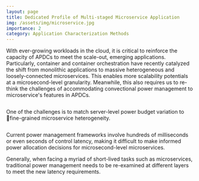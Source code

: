 ```yaml
---
layout: page
title: Dedicated Profile of Multi-staged Microservice Application
img: /assets/img/microservice.jpg
importance: 2
category: Application Characterization Methods
---
```


With ever-growing workloads in the cloud, it is critical to reinforce the capacity of APDCs to meet the scale-out, emerging applications. Particularly, container and container orchestration have recently catalyzed the shift from monolithic applications to massive heterogeneous and loosely-connected microservices. This enables more scalability potentials at a microsecond-level granularity. Meanwhile, this also requires us to re-think the challenges of accommodating convectional power management to microservice's features in APDCs.

<div class="row">
    <div class="col-sm mt-3 mt-md-0">
        <img class="img-fluid rounded z-depth-1" src="{{ '/assets/img/9.jpg' | relative_url }}" alt="" title="example image"/>
    </div>
</div>
<div class="caption">

One of the challenges is to match server-level power budget variation to fine-grained microservice heterogeneity.

</div>
<div class="row">
    <div class="col-sm mt-3 mt-md-0">
        <img class="img-fluid rounded z-depth-1" src="{{ '/assets/img/m1-0.jpg' | relative_url }}" alt="" title="example image"/>
    </div>
</div>
<div class="caption">

Current power management frameworks involve hundreds of milliseconds or even seconds of control latency, making it difficult to make informed power allocation decisions for microsecond-level microservices.


</div>

Generally, when facing a myriad of short-lived tasks such as microservices, traditional power management needs to be re-examined at different layers to meet the new latency requirements.

